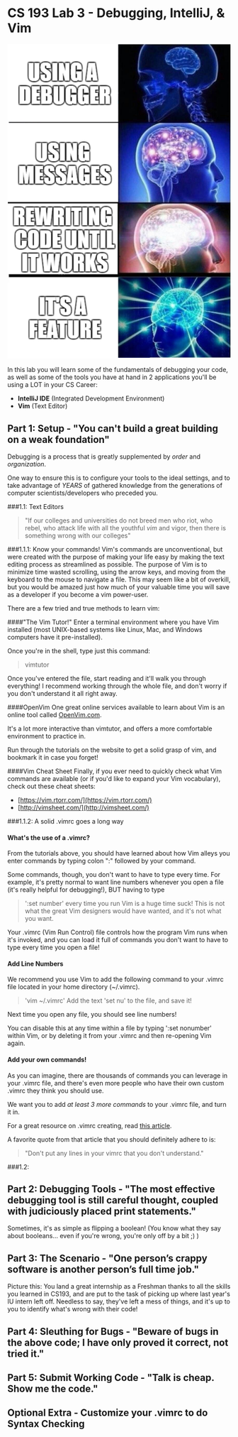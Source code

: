 # CS 193 Lab 3 - Debugging, IntelliJ, & Vim
![](./images/debug_meme.png)

In this lab you will learn some of the fundamentals of debugging your code, as well as some of the tools you have at hand in 2 applications you'll be using a LOT in your CS Career:
- **IntelliJ IDE** (Integrated Development Environment)
- **Vim** (Text Editor)


## Part 1: Setup - "You can't build a great building on a weak foundation"

Debugging is a process that is greatly supplemented by _order_ and _organization_.

One way to ensure this is to configure your tools to the ideal settings, and to
take advantage of *YEARS* of gathered knowledge from the generations of computer 
scientists/developers who preceded you. 

###1.1: Text Editors

>"If our colleges and universities do not breed men who riot, who rebel, who attack life with all the youthful *vim* and vigor, then there is something wrong with our colleges"

###1.1.1: Know your commands! 
Vim's commands are unconventional, but were created with the purpose of making your life easy by making the text editing process as streamlined as possible. The purpose of Vim is to minimize time wasted scrolling, using the arrow keys, and moving from the keyboard to the mouse to navigate a file. 
This may seem like a bit of overkill, but you would be amazed just how much of your valuable time you will save as a developer if you become a vim power-user. 

There are a few tried and true methods to learn vim:

####"The Vim Tutor!"
Enter a terminal environment where you have Vim installed (most UNIX-based systems like Linux, Mac, and Windows computers have it pre-installed).

Once you're in the shell, type just this command:
>vimtutor

Once you've entered the file, start reading and it'll walk you through everything! I recommend working through the whole file, and don't worry if you don't understand it all right away.

####OpenVim
One great online services available to learn about Vim is an online tool called [OpenVim.com](https://OpenVim.com).

It's a lot more interactive than vimtutor, and offers a more comfortable environment to practice in.

Run through the tutorials on the website to get a solid grasp of vim, and bookmark it in case you forget!

####Vim Cheat Sheet
Finally, if you ever need to quickly check what Vim commands are available (or if you'd like to expand your Vim vocabulary), check out these cheat sheets: 
- [https://vim.rtorr.com/](https://vim.rtorr.com/)
- [http://vimsheet.com/](http://vimsheet.com/)

###1.1.2: A solid .vimrc goes a long way
#### What's the use of a .vimrc?
From the tutorials above, you should have learned about how Vim alleys you enter commands by typing colon ":" followed by your command.

Some commands, though, you don't want to have to type every time. For example, it's pretty normal to want line numbers whenever you open a file (it's really helpful for debugging!), BUT having to type 
>':set number'
every time you run Vim is a huge time suck! This is not what the great Vim designers would have wanted, and it's not what you want. 

Your .vimrc (Vim Run Control) file controls how the program Vim runs when it's invoked, and you can load it full of commands you don't want to have to type every time you open a file! 

#### Add Line Numbers

We recommend you use Vim to add the following command to your .vimrc file located in your home directory (~/.vimrc).
>'vim ~/.vimrc'
Add the text 'set nu' to the file, and save it!

Next time you open any file, you should see line numbers!

You can disable this at any time within a file by typing ':set nonumber' within Vim, or by deleting it from your .vimrc and then re-opening Vim again.

#### Add your own commands!
As you can imagine, there are thousands of commands you can leverage in your .vimrc file, and there's even more people who have their own custom .vimrc they think you should use. 

We want you to add _at least_ *3 more commands* to your .vimrc file, and turn it in.

For a great resource on .vimrc creating, read [this article](https://dougblack.io/words/a-good-vimrc.html). 

A favorite quote from that article that you should definitely adhere to is:
>"Don't put any lines in your vimrc that you don't understand."


###1.2: 

## Part 2: Debugging Tools - "The most effective debugging tool is still careful thought, coupled with judiciously placed print statements."


Sometimes, it's as simple as flipping a boolean! (You know what they say about
booleans... even if you're wrong, you're only off by a bit ;) )


## Part 3: The Scenario - "One person’s crappy software is another person’s full time job."
Picture this: You land a great internship as a Freshman thanks to all the skills
you learned in CS193, and are put to the task of picking up where last year's 
 IU intern left off. Needless to say, they've left a mess of things, and it's
 up to you to identify what's wrong with their code! 

## Part 4: Sleuthing for Bugs - "Beware of bugs in the above code; I have only proved it correct, not tried it."

## Part 5: Submit Working Code - "Talk is cheap. Show me the code."

## Optional Extra - Customize your .vimrc to do Syntax Checking

